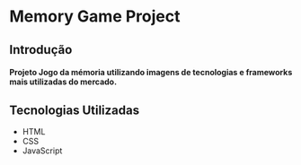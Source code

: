 # Memory Game Project

## Introdução 

#### Projeto Jogo da mémoria utilizando imagens de tecnologias e frameworks mais utilizadas do mercado.

## Tecnologias Utilizadas

* HTML
* CSS
* JavaScript

  
